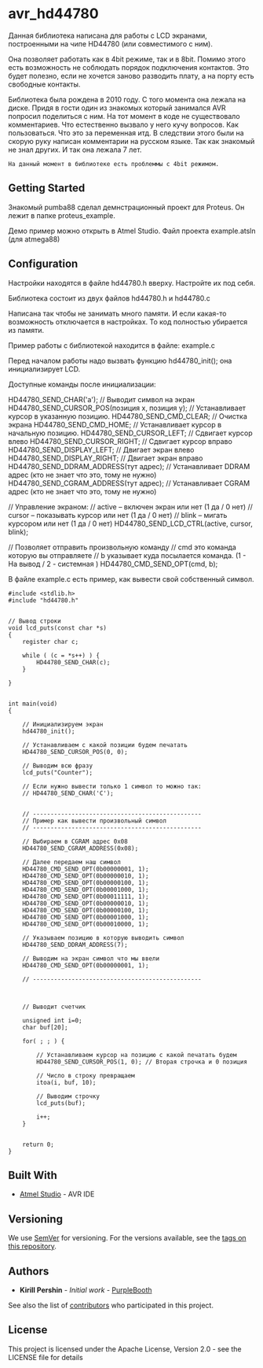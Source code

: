 # avr_hd44780

Данная библиотека написана для работы с LCD экранами, построенными на чипе HD44780 (или совместимого с ним). 

Она позволяет работать как в 4bit режиме, так и в 8bit. Помимо этого есть возможность не соблюдать порядок
подключения контактов. Это будет полезно, если не хочется заново разводить плату, а на порту
есть свободные контакты.

Библиотека была рождена в 2010 году.  С того момента она лежала на диске. 
Придя в гости один из знакомых который занимался AVR попросил поделиться с ним. 
На тот момент в коде не существовало комментариев. Что естественно вызвало у него кучу вопросов.
Как пользоваться. Что это за переменная итд.
В следствии этого были на скорую руку написан комментарии на русском языке. Так как знакомый не знал других.
И так она лежала 7 лет.


```
На данный момент в библиотеке есть проблеммы с 4bit режимом. 
```


## Getting Started

Знакомый pumba88 сделал демнстрационный проект для Proteus. Он лежит в папке proteus_example.

Демо пример можно открыть в Atmel Studio. Файл проекта example.atsln (для atmega88)


## Configuration

Настройки находятся в файле hd44780.h вверху. Настройте их под себя.

Библиотека состоит из двух файлов hd44780.h и hd44780.с

Написана так чтобы не занимать много памяти. И если какая-то возможность отключается в настройках.
То код полностью убирается из памяти.

Пример работы с библиотекой находится в файле:  example.c

Перед началом работы надо вызвать функцию hd44780_init(); она инициализирует LCD.

Доступные команды после инициализации:

HD44780_SEND_CHAR('a');    // Выводит символ на экран
HD44780_SEND_CURSOR_POS(позиция x, позиция y);  // Устанавливает курсор в указанную позицию.
HD44780_SEND_CMD_CLEAR;	// Очистка экрана
HD44780_SEND_CMD_HOME;   // Устанавливает курсор в начальную позицию.
HD44780_SEND_CURSOR_LEFT;    // Сдвигает курсор влево
HD44780_SEND_CURSOR_RIGHT;   // Сдвигает курсор вправо
HD44780_SEND_DISPLAY_LEFT;    // Двигает экран влево
HD44780_SEND_DISPLAY_RIGHT;     // Двигает экран вправо
HD44780_SEND_DDRAM_ADDRESS(тут адрес);  // Устанавливает DDRAM адрес (кто не знает что это, тому не нужно)
HD44780_SEND_CGRAM_ADDRESS(тут адрес);  // Устанавливает CGRAM адрес (кто не знает что это, тому не нужно)


// Управление экраном:
// active – включен экран или нет (1 да / 0 нет)
// cursor – показывать курсор или нет (1 да / 0 нет)
// blink – мигать курсором или нет (1 да / 0 нет)
HD44780_SEND_LCD_CTRL(active, cursor, blink);

// Позволяет отправить произвольную команду 
// cmd это команда которую вы отправляете
// b указывает куда посылается команда.  (1 - На вывод /  2 - системная )
HD44780_CMD_SEND_OPT(cmd, b);


В файле example.c есть пример, как вывести свой собственный символ.

```
#include <stdlib.h>
#include "hd44780.h"


// Вывод строки
void lcd_puts(const char *s)
{
    register char c;

    while ( (c = *s++) ) {
        HD44780_SEND_CHAR(c);
    }

}


int main(void)
{  

	// Инициализируем экран
	hd44780_init();

	// Устанавливаем с какой позиции будем печатать
	HD44780_SEND_CURSOR_POS(0, 0);

	// Выводим всю фразу
	lcd_puts("Counter");

	// Если нужно вывести только 1 символ то можно так:
	// HD44780_SEND_CHAR('C');

	
	// ------------------------------------------------
	// Пример как вывести произвольный символ	
	// ------------------------------------------------

	// Выбираем в CGRAM адрес 0x08
	HD44780_SEND_CGRAM_ADDRESS(0x08);

	// Далее передаем наш символ
	HD44780_CMD_SEND_OPT(0b00000001, 1); 
	HD44780_CMD_SEND_OPT(0b00000010, 1); 
	HD44780_CMD_SEND_OPT(0b00000100, 1); 
	HD44780_CMD_SEND_OPT(0b00001000, 1); 
	HD44780_CMD_SEND_OPT(0b00011111, 1); 
	HD44780_CMD_SEND_OPT(0b00000010, 1); 
	HD44780_CMD_SEND_OPT(0b00000100, 1); 
	HD44780_CMD_SEND_OPT(0b00001000, 1); 
	HD44780_CMD_SEND_OPT(0b00010000, 1); 

	// Указываем позицию в которую выводить символ
	HD44780_SEND_DDRAM_ADDRESS(7);

	// Выводим на экран символ что мы ввели
	HD44780_CMD_SEND_OPT(0b00000001, 1); 

	// ------------------------------------------------
	
	

	// Выводит счетчик
	
	unsigned int i=0;
	char buf[20];

	for( ; ; ) {

		// Устанавливаем курсор на позицию с какой печатать будем
		HD44780_SEND_CURSOR_POS(1, 0); // Вторая строчка и 0 позиция

		// Число в строку превращаем
		itoa(i, buf, 10);
	
		// Выводим строчку
		lcd_puts(buf);

		i++;
	}
	

	return 0;
}

```

## Built With

* [Atmel Studio](http://www.atmel.com/tools/atmelstudio.aspx) - AVR IDE

## Versioning

We use [SemVer](http://semver.org/) for versioning. For the versions available, see the [tags on this repository](https://github.com/your/project/tags). 

## Authors

* **Kirill Pershin** - *Initial work* - [PurpleBooth](https://github.com/GnumBix)

See also the list of [contributors](https://github.com/gnumbix/avr_hd44780/contributors) who participated in this project.

## License

This project is licensed under the Apache License, Version 2.0 - see the LICENSE file for details
